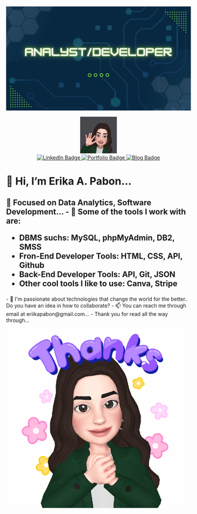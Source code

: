 [![MasterHead](https://raw.githubusercontent.com/ErikaPabon/ErikaPabon/main/AnalystDeveloper.jpg)](https://github.com/ErikaPabon)

<div id="header" align="center">
  <img src="https://raw.githubusercontent.com/ErikaPabon/ErikaPabon/main/Hithere.jpg" width="100"/>
</div>
<div id="badges" align="center">
  <a href="https://www.linkedin.com/in/erikaapabontriana/">
    <img src="https://img.shields.io/badge/LinkedIn-blue?style=for-the-badge&logo=linkedin&logoColor=white" alt="LinkedIn Badge"/>
  </a>
  <a href="https://erikapabon.github.io/">
    <img src="https://img.shields.io/badge/Portfolio-Here!-brightgreen&logoColor=white?style=for-the-badge" alt="Portfolio Badge"/>
  </a>
   <a href="https://erikapabon.hashnode.dev/">
    <img src="https://img.shields.io/badge/Blog-Here!-green?style=for-the-badge&logo=blog" alt="Blog Badge"/>
  </a>
</div>

<h1> 👋 Hi, I’m Erika A. Pabon...</h1>
<h2> 👀 Focused on Data Analytics, Software Development...
- 🌱 Some of the tools I work with are:
  <ul>
  <li>DBMS suchs: MySQL, phpMyAdmin, DB2, SMSS</li>
  <li>Fron-End Developer Tools: HTML, CSS, API, Github</li>
  <li>Back-End Developer Tools: API, Git, JSON </li>
  <li> Other cool tools I like to use: Canva, Stripe </li>
</ul>
  </h2>
- 💞️ I'm passionate about technologies that change the world for the better.. Do you have an idea in how to collaborate?
- 📫 You can reach me through email at eriikapabon@gmail.com...
- Thank you for read all the way through...

<footer>
  <div  align="center">
  <img src="https://raw.githubusercontent.com/ErikaPabon/ErikaPabon/main/Thankyou.gif"/>
</div>

</footer>
